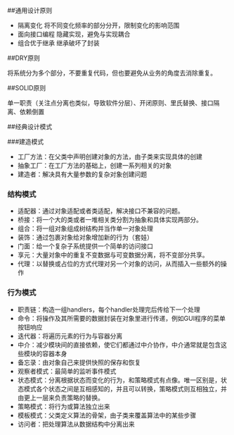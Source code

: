 ##通用设计原则

 - 隔离变化
   将不同变化频率的部分分开，限制变化的影响范围
 - 面向接口编程
   隐藏实现，避免与实现耦合
 - 组合优于继承
   继承破坏了封装
   
##DRY原则

将系统分为多个部分，不要重复代码，但也要避免从业务的角度去消除重复。

##SOLID原则

单一职责（关注点分离也类似，导致软件分层）、开闭原则、里氏替换、接口隔离、依赖倒置

##经典设计模式

###建造模式

 - 工厂方法：在父类中声明创建对象的方法，由子类来实现具体的创建
 - 抽象工厂：在工厂方法的基础上，创建一系列相关的对象
 - 建造者：解决具有大量参数的复杂对象创建问题

### 结构模式
 
 - 适配器：通过对象适配或者类适配，解决接口不兼容的问题。
 - 桥接：将一个大的类或者一堆相关类分割为抽象和具体实现两部分。
 - 组合：将一组对象组成树结构并当作单一对象处理
 - 装饰：通过包裹对象给对象增加新的行为（套娃）
 - 门面：给一个复杂子系统提供一个简单的访问接口
 - 享元：大量对象中的重复不变数据与可变数据分离，将不变部分共享。
 - 代理：以替换或占位的方式代理对另一个对象的访问，从而插入一些额外的操作
 
### 行为模式

 - 职责链：构造一组handlers，每个handler处理完后传给下一个处理
 - 命令：将操作及其所需要的数据封装在对象里进行传递，例如GUI程序的菜单按钮响应
 - 迭代器：将遍历元素的行为与容器分离
 - 中介：减少模块间的直接依赖，使它们都通过中介协作，中介通常就是包含这些模块的容器本身
 - 备忘录：由对象自己来提供快照的保存和恢复
 - 观察者模式：最简单的监听事件模式
 - 状态模式：分离根据状态而变化的行为，和策略模式有点像。唯一区别是，状态模式各个状态之间是互相感知的，并且可以转换，策略模式则互相独立，并由更上一层来负责策略的替换。
 - 策略模式：将行为或算法独立出来
 - 模板模式：父类定义算法的骨架，由子类来覆盖算法中的某些步骤
 - 访问者：把处理算法从数据结构中分离出来
 

